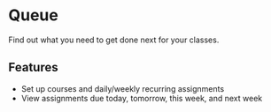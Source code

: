 # Queue

Find out what you need to get done next for your classes.

## Features
- Set up courses and daily/weekly recurring assignments
- View assignments due today, tomorrow, this week, and next week
